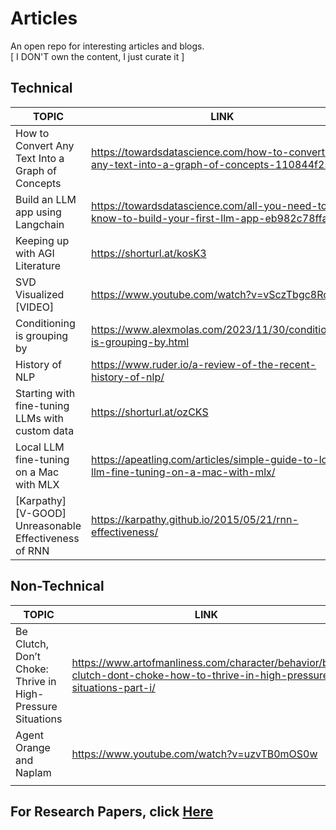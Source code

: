 # Articles
An open repo for interesting articles and blogs. <br>
[ I DON'T own the content, I just curate it ]



## Technical 

| TOPIC                                            | LINK                                                                                         |
|--------------------------------------------------|----------------------------------------------------------------------------------------------|
| How to Convert Any Text Into a Graph of Concepts | https://towardsdatascience.com/how-to-convert-any-text-into-a-graph-of-concepts-110844f22a1a |
| Build an LLM app using Langchain                 | https://towardsdatascience.com/all-you-need-to-know-to-build-your-first-llm-app-eb982c78ffac |
| Keeping up with AGI Literature                   | https://shorturl.at/kosK3                                                                    |
| SVD Visualized [VIDEO]                           | https://www.youtube.com/watch?v=vSczTbgc8Rc                                                  |
| Conditioning is grouping by                      | https://www.alexmolas.com/2023/11/30/conditioning-is-grouping-by.html                        |
| History of NLP                                   | https://www.ruder.io/a-review-of-the-recent-history-of-nlp/                                  | 
| Starting with fine-tuning LLMs with custom data  | https://shorturl.at/ozCKS                                                                    | 
| Local LLM fine-tuning on a Mac with MLX          | https://apeatling.com/articles/simple-guide-to-local-llm-fine-tuning-on-a-mac-with-mlx/      |
| [Karpathy] [V-GOOD]  Unreasonable Effectiveness of RNN    | https://karpathy.github.io/2015/05/21/rnn-effectiveness/                                     |

## Non-Technical 

| TOPIC                                                      | LINK                                                                                                                     | 
|------------------------------------------------------------|--------------------------------------------------------------------------------------------------------------------------|
| Be Clutch, Don’t Choke: Thrive in High-Pressure Situations | https://www.artofmanliness.com/character/behavior/be-clutch-dont-choke-how-to-thrive-in-high-pressure-situations-part-i/ | 
| Agent Orange and Naplam                                    | https://www.youtube.com/watch?v=uzvTB0mOS0w                                                                              |   
|                                                            |                                                                                                                          | 

## For Research Papers, click [Here](https://github.com/prathishpratt/Articles/tree/main/Paper)
